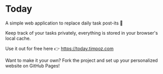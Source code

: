 # Today

A simple web application to replace daily task post-its 📝

Keep track of your tasks privately, everything is stored in your browser's local cache.

Use it out for free here 👉 https://today.timpoz.com

Want to make it your own? Fork the project and set up your personalized website on GitHub Pages!
